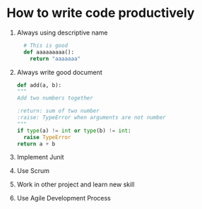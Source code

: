 # How to write code productively

1. Always using descriptive name
    ```python
      # This is good
      def aaaaaaaaa():
        return "aaaaaaa"
    ```
1. Always write good document
    ```python
    def add(a, b):
    """
    Add two numbers together

    :return: sum of two number
    :raise: TypeError when arguments are not number
    """
    if type(a) != int or type(b) != int:
      raise TypeError
    return a + b
    ```

1. Implement Junit
2. Use Scrum
3. Work in other project and learn new skill
4. Use Agile Development Process
